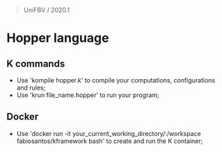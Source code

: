 > UniFBV / 2020.1

# Hopper language

## K commands

- Use 'kompile hopper.k' to compile your computations, configurations and rules;
- Use 'krun file_name.hopper' to run your program;

## Docker
- Use 'docker run -it your_current_working_directory/:/workspace fabiosantos/kframework bash' to create and run the K container; 
